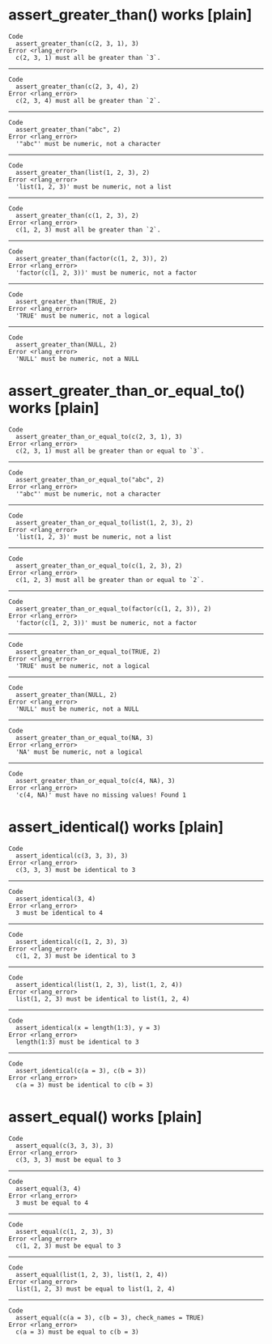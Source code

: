 # assert_greater_than() works [plain]

    Code
      assert_greater_than(c(2, 3, 1), 3)
    Error <rlang_error>
      c(2, 3, 1) must all be greater than `3`.

---

    Code
      assert_greater_than(c(2, 3, 4), 2)
    Error <rlang_error>
      c(2, 3, 4) must all be greater than `2`.

---

    Code
      assert_greater_than("abc", 2)
    Error <rlang_error>
      '"abc"' must be numeric, not a character

---

    Code
      assert_greater_than(list(1, 2, 3), 2)
    Error <rlang_error>
      'list(1, 2, 3)' must be numeric, not a list

---

    Code
      assert_greater_than(c(1, 2, 3), 2)
    Error <rlang_error>
      c(1, 2, 3) must all be greater than `2`.

---

    Code
      assert_greater_than(factor(c(1, 2, 3)), 2)
    Error <rlang_error>
      'factor(c(1, 2, 3))' must be numeric, not a factor

---

    Code
      assert_greater_than(TRUE, 2)
    Error <rlang_error>
      'TRUE' must be numeric, not a logical

---

    Code
      assert_greater_than(NULL, 2)
    Error <rlang_error>
      'NULL' must be numeric, not a NULL

# assert_greater_than_or_equal_to() works [plain]

    Code
      assert_greater_than_or_equal_to(c(2, 3, 1), 3)
    Error <rlang_error>
      c(2, 3, 1) must all be greater than or equal to `3`.

---

    Code
      assert_greater_than_or_equal_to("abc", 2)
    Error <rlang_error>
      '"abc"' must be numeric, not a character

---

    Code
      assert_greater_than_or_equal_to(list(1, 2, 3), 2)
    Error <rlang_error>
      'list(1, 2, 3)' must be numeric, not a list

---

    Code
      assert_greater_than_or_equal_to(c(1, 2, 3), 2)
    Error <rlang_error>
      c(1, 2, 3) must all be greater than or equal to `2`.

---

    Code
      assert_greater_than_or_equal_to(factor(c(1, 2, 3)), 2)
    Error <rlang_error>
      'factor(c(1, 2, 3))' must be numeric, not a factor

---

    Code
      assert_greater_than_or_equal_to(TRUE, 2)
    Error <rlang_error>
      'TRUE' must be numeric, not a logical

---

    Code
      assert_greater_than(NULL, 2)
    Error <rlang_error>
      'NULL' must be numeric, not a NULL

---

    Code
      assert_greater_than_or_equal_to(NA, 3)
    Error <rlang_error>
      'NA' must be numeric, not a logical

---

    Code
      assert_greater_than_or_equal_to(c(4, NA), 3)
    Error <rlang_error>
      'c(4, NA)' must have no missing values! Found 1

# assert_identical() works [plain]

    Code
      assert_identical(c(3, 3, 3), 3)
    Error <rlang_error>
      c(3, 3, 3) must be identical to 3

---

    Code
      assert_identical(3, 4)
    Error <rlang_error>
      3 must be identical to 4

---

    Code
      assert_identical(c(1, 2, 3), 3)
    Error <rlang_error>
      c(1, 2, 3) must be identical to 3

---

    Code
      assert_identical(list(1, 2, 3), list(1, 2, 4))
    Error <rlang_error>
      list(1, 2, 3) must be identical to list(1, 2, 4)

---

    Code
      assert_identical(x = length(1:3), y = 3)
    Error <rlang_error>
      length(1:3) must be identical to 3

---

    Code
      assert_identical(c(a = 3), c(b = 3))
    Error <rlang_error>
      c(a = 3) must be identical to c(b = 3)

# assert_equal() works [plain]

    Code
      assert_equal(c(3, 3, 3), 3)
    Error <rlang_error>
      c(3, 3, 3) must be equal to 3

---

    Code
      assert_equal(3, 4)
    Error <rlang_error>
      3 must be equal to 4

---

    Code
      assert_equal(c(1, 2, 3), 3)
    Error <rlang_error>
      c(1, 2, 3) must be equal to 3

---

    Code
      assert_equal(list(1, 2, 3), list(1, 2, 4))
    Error <rlang_error>
      list(1, 2, 3) must be equal to list(1, 2, 4)

---

    Code
      assert_equal(c(a = 3), c(b = 3), check_names = TRUE)
    Error <rlang_error>
      c(a = 3) must be equal to c(b = 3)

